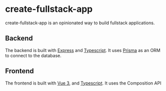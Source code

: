# create-fullstack-app

create-fullstack-app is an opinionated way to build fullstack applications.

## Backend

The backend is built with [Express](https://expressjs.com/) and [Typescript](https://www.typescriptlang.org/). It uses [Prisma](https://www.prisma.io/) as an ORM to connect to the database.

## Frontend

The frontend is built with [Vue 3](https://vuejs.org/), and [Typescript](https://www.typescriptlang.org/). It uses the Composition API
